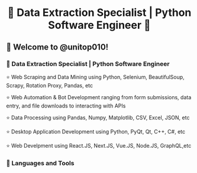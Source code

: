 <h1 align="center" title="...and I'm happy to see you here :)">🏅 Data Extraction Specialist | Python Software Engineer 🏅</a></h1>

<h2>🙏 Welcome to @unitop010!</h2>

<h3>📌 Data Extraction Specialist | Python Software Engineer </h3>

⭐ Web Scraping and Data Mining using Python, Selenium, BeautifulSoup, Scrapy, Rotation Proxy, Pandas, etc

⭐ Web Automation & Bot Development ranging from form submissions, data entry, and file downloads to interacting with APIs

⭐ Data Processing using Pandas, Numpy, Matplotlib, CSV, Excel, JSON, etc

⭐ Desktop Application Development using Python, PyQt, Qt, C++, C#, etc

⭐ Web Develpment using React.JS, Next.JS, Vue.JS, Node.JS, GraphQL,etc
<br/>  
<h3>📌 Languages and Tools</h3>

<!--
<br/>  
<h3>📊 GitHub Stats</h3>
<p align="center">
  <a href="https://github.com/OnlyForward0613/github-readme-stats">
    <img height=200 align="center" src="https://github-readme-stats-cg8z.vercel.app/api?username=unitop010&count_private=true&include_all_commits=true&show_icons=true&theme=react&card_width=350" />
  </a>
  <a href="https://github.com/OnlyForward0613/convoychat">
    <img height=200 align="center" src="https://github-readme-stats-cg8z.vercel.app/api/top-langs?username=unitop010&layout=compact&langs_count=8&card_width=350&theme=react" />
  </a>
</p>
-->
